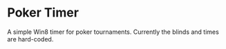 # Poker Timer
A simple Win8 timer for poker tournaments.  Currently the blinds and times are hard-coded.

